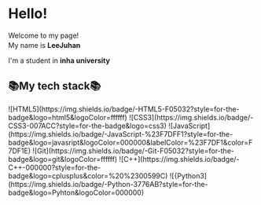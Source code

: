 <h1>Hello!</h1>

<p>Welcome to my page!</br>My name is <b>LeeJuhan </b><img src="https://upload.wikimedia.org/wikipedia/commons/0/09/Flag_of_South_Korea.svg" style="width:17px; height:auto;"></br>
  
I'm a student in <b>inha university</b>
</p>

<h2>📚My tech stack📚</h2>
<p>
  ![HTML5](https://img.shields.io/badge/-HTML5-F05032?style=for-the-badge&logo=html5&logoColor=ffffff)
  ![CSS3](https://img.shields.io/badge/-CSS3-007ACC?style=for-the-badge&logo=css3)
  ![JavaScript](https://img.shields.io/badge/-JavaScript-%23F7DFF1?style=for-the-badge&logo=javasript&logoColor=000000&labelColor=%23F7DF1&color=F7DF1E)
  ![Git](https://img.shields.io/badge/-Git-F05032?style=for-the-badge&logo=git&logoColor=ffffff)
  ![C++](https://img.shields.io/badge/-C++-000000?style=for-the-badge&logo=cplusplus&color=%20%2300599C)
  ![{Python3](https://img.shields.io/badge/-Python-3776AB?style=for-the-badge&logo=Pyhton&logoColor=000000)
</p>
